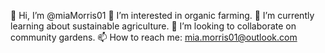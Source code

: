 👋 Hi, I’m @miaMorris01
👀 I’m interested in organic farming.
🌱 I’m currently learning about sustainable agriculture.
💞️ I’m looking to collaborate on community gardens.
📫 How to reach me: mia.morris01@outlook.com
<!---
miaMorris01/miaMorris01 is a ✨ special ✨ repository because its `README.md` (this file) appears on your GitHub profile.
You can click the Preview link to take a look at your changes.
--->

